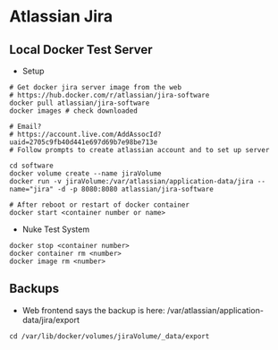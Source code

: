 # Atlassian Jira

## Local Docker Test Server
* Setup
```
# Get docker jira server image from the web
# https://hub.docker.com/r/atlassian/jira-software
docker pull atlassian/jira-software
docker images # check downloaded

# Email?
# https://account.live.com/AddAssocId?uaid=2705c9fb40d441e697d69b7e98be713e
# Follow prompts to create atlassian account and to set up server

cd software
docker volume create --name jiraVolume
docker run -v jiraVolume:/var/atlassian/application-data/jira --name="jira" -d -p 8080:8080 atlassian/jira-software

# After reboot or restart of docker container
docker start <container number or name>
```

* Nuke Test System
```
docker stop <container number>
docker container rm <number>
docker image rm <number>
```

## Backups
* Web frontend says the backup is here: /var/atlassian/application-data/jira/export
```
cd /var/lib/docker/volumes/jiraVolume/_data/export
```

